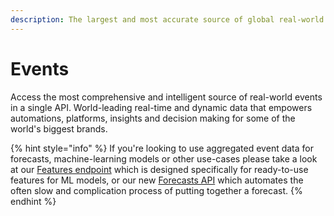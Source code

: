 ```yaml
---
description: The largest and most accurate source of global real-world event data.
---
```


# Events

Access the most comprehensive and intelligent source of real-world events in a single API. World-leading real-time and dynamic data that empowers automations, platforms, insights and decision making for some of the world's biggest brands.

{% hint style="info" %}
If you're looking to use aggregated event data for forecasts, machine-learning models or other use-cases please take a look at our [Features endpoint](../features/) which is designed specifically for ready-to-use features for ML models, or our new [Forecasts API](../forecasts/) which automates the often slow and complication process of putting together a forecast.
{% endhint %}
